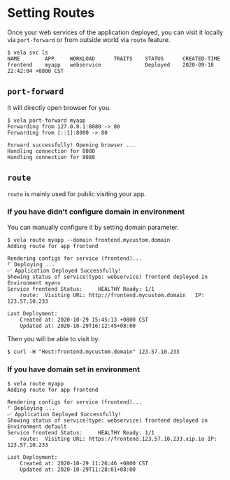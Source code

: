# Setting Routes

Once your web services of the application deployed, you can visit it locally via `port-forward` or
from outside world via `route` feature. 

```console
$ vela svc ls
NAME  	    APP  	WORKLOAD  	  TRAITS	STATUS 	    CREATED-TIME
frontend	myapp	webservice	      	    Deployed	2020-09-18 22:42:04 +0800 CST
```

## `port-forward`

It will directly open browser for you.

```console
$ vela port-forward myapp
Forwarding from 127.0.0.1:8080 -> 80
Forwarding from [::1]:8080 -> 80

Forward successfully! Opening browser ...
Handling connection for 8080
Handling connection for 8080
```

## `route`

`route` is mainly used for public visiting your app.

### If you have didn't configure domain in environment

You can manually configure it by setting domain parameter.

```console
$ vela route myapp --domain frontend.mycustom.domain
Adding route for app frontend

Rendering configs for service (frontend)...
⠋ Deploying ...
✅ Application Deployed Successfully!
Showing status of service(type: webservice) frontend deployed in Environment myenv
Service frontend Status:	 HEALTHY Ready: 1/1
	route: 	Visiting URL: http://frontend.mycustom.domain	IP: 123.57.10.233

Last Deployment:
	Created at: 2020-10-29 15:45:13 +0800 CST
	Updated at: 2020-10-29T16:12:45+08:00
```

Then you will be able to visit by:

```shell script
$ curl -H "Host:frontend.mycustom.domain" 123.57.10.233
```

### If you have domain set in environment

```console
$ vela route myapp
Adding route for app frontend

Rendering configs for service (frontend)...
⠋ Deploying ...
✅ Application Deployed Successfully!
Showing status of service(type: webservice) frontend deployed in Environment default
Service frontend Status:	 HEALTHY Ready: 1/1
	route: 	Visiting URL: https://frontend.123.57.10.233.xip.io	IP: 123.57.10.233

Last Deployment:
	Created at: 2020-10-29 11:26:46 +0800 CST
	Updated at: 2020-10-29T11:28:01+08:00
```
